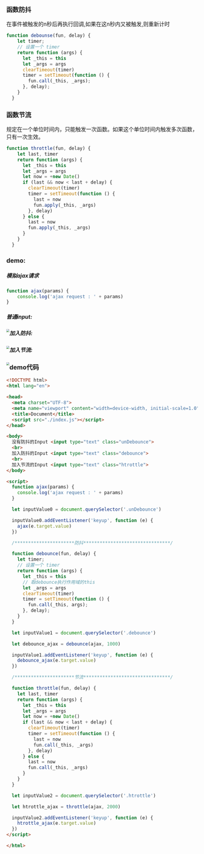 ### 函数防抖

在事件被触发的n秒后再执行回调,如果在这n秒内又被触发,则重新计时

```js
function debounse(fun, delay) {
    let timer;
    // 设置一个 timer
    return function (args) {
      let _this = this
      let _args = args
      clearTimeout(timer)
      timer = setTimeout(function () {
        fun.call(_this, _args);
      }, delay);
    }
  }
```

### 函数节流

规定在一个单位时间内，只能触发一次函数。如果这个单位时间内触发多次函数，只有一次生效。

```js
function throttle(fun, delay) {
    let last, timer
    return function (args) {
      let _this = this
      let _args = args
      let now = +new Date()
      if (last && now < last + delay) {
        clearTimeout(timer)
        timer = setTimeout(function () {
          last = now
          fun.apply(_this, _args)
        }, delay)
      } else {
        last = now
        fun.apply(_this, _args)
      }
    }
  }
```

### demo:

##### 模拟ajax请求

```js
function ajax(params) {
	console.log('ajax request : ' + params)
}
```

##### 普通input:

<img src="https://gitee.com/JuntengMa/imgae/raw/master/1.gif" style="zoom:50%;float:left" />

##### 加入防抖:

<img src="https://gitee.com/JuntengMa/imgae/raw/master/2.gif" style="zoom:50%;float:left" />

##### 加入节流:

<img src="https://gitee.com/JuntengMa/imgae/raw/master/3.gif" style="zoom:50%;float:left" />

### demo代码

```html
<!DOCTYPE html>
<html lang="en">

<head>
  <meta charset="UTF-8">
  <meta name="viewport" content="width=device-width, initial-scale=1.0">
  <title>Document</title>
  <script src="./index.js"></script>
</head>

<body>
  没有防抖的Input <input type="text" class="unDebounce">
  <br>
  加入防抖的Input <input type="text" class="debounce">
  <br>
  加入节流的Input <input type="text" class="htrottle">
</body>

<script>
  function ajax(params) {
    console.log('ajax request : ' + params)
  }

  let inputValue0 = document.querySelector('.unDebounce')

  inputValue0.addEventListener('keyup', function (e) {
    ajax(e.target.value)
  })

  /**********************防抖********************************/

  function debounce(fun, delay) {
    let timer;
    // 设置一个 timer
    return function (args) {
      let _this = this
      // 取debounce执行作用域的this
      let _args = args
      clearTimeout(timer)
      timer = setTimeout(function () {
        fun.call(_this, args);
      }, delay);
    }
  }

  let inputValue1 = document.querySelector('.debounce')

  let debounce_ajax = debounce(ajax, 1000)

  inputValue1.addEventListener('keyup', function (e) {
    debounce_ajax(e.target.value)
  })

  /**********************节流********************************/

  function throttle(fun, delay) {
    let last, timer
    return function (args) {
      let _this = this
      let _args = args
      let now = +new Date()
      if (last && now < last + delay) {
        clearTimeout(timer)
        timer = setTimeout(function () {
          last = now
          fun.call(_this, _args)
        }, delay)
      } else {
        last = now
        fun.call(_this, _args)
      }
    }
  }

  let inputValue2 = document.querySelector('.htrottle')

  let htrottle_ajax = throttle(ajax, 2000)

  inputValue2.addEventListener('keyup', function (e) {
    htrottle_ajax(e.target.value)
  })
</script>

</html>
```

